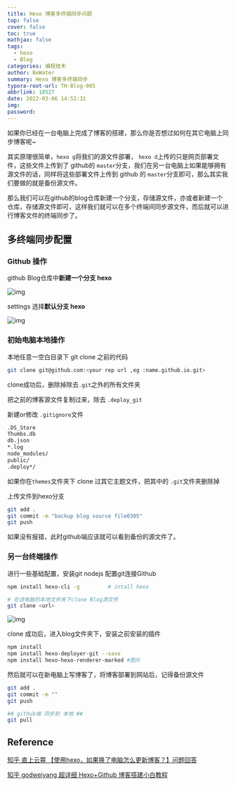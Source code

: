 ```yaml
---
title: Hexo 博客多终端同步问题
top: false
cover: false
toc: true
mathjax: false
tags:
  - hexo
  - Blog
categories: 编程技术
author: BeWater
summary: Hexo 博客多终端同步
typora-root-url: TH-Blog-005
abbrlink: 18527
date: 2022-03-06 14:52:31
img:
password:
---
```


如果你已经在一台电脑上完成了博客的搭建，那么你是否想过如何在其它电脑上同步博客呢~

其实原理很简单，`hexo g`将我们的源文件部署， `hexo d`上传的只是网页部署文件，这些文件上传到了 github的 `master`分支，我们在另一台电脑上如果能够拥有源文件的话，同样将这些部署文件上传到 github 的 `master`分支即可，那么其实我们要做的就是备份源文件。

那么我们可以在github的blog仓库新建一个分支，存储源文件，亦或者新建一个仓库，存储源文件即可，这样我们就可以在多个终端间同步源文件，而后就可以进行博客文件的终端同步了。

## 多终端同步配置

### Github 操作

github Blog仓库中**新建一个分支 hexo**

![img](1646448217689-e5a1805e-0b19-4aa3-bd8c-45cdf5d1b9da.png)

settings 选择**默认分支 hexo**

![img](1646448393409-c5f39d47-2b08-4f5f-a5a4-782071492125.png)



### 初始电脑本地操作

本地任意一空白目录下 git clone 之前的代码

```bash
git clone git@github.com:<your rep url ,eg :name.github.io.git>
```

clone成功后，删除掉除去`.git`之外的所有文件夹

把之前的博客源文件复制过来，除去 `.deploy_git`

新建or修改 `.gitignore`文件 

```bash
.DS_Store
Thumbs.db
db.json
*.log
node_modules/
public/
.deploy*/
```

如果你在`themes`文件夹下 clone 过其它主题文件，把其中的 `.git`文件夹删除掉

上传文件到hexo分支

```bash
git add .
git commit -m "backup blog source file0305"
git push 
```

如果没有报错，此时github端应该就可以看到备份的源文件了。

### 另一台终端操作

进行一些基础配置，安装git nodejs 配置git连接Github

```bash
npm install hexo-cli -g			# intall hexo

# 在该电脑的本地文件夹下clone Blog源文件
git clone <url>
```

![img](1646456436371-e368eb6e-a5c4-4ea5-8302-d765b0744d7c.png)



clone 成功后，进入blog文件夹下，安装之前安装的插件

```bash
npm install
npm install hexo-deployer-git --save
npm install hexo-hexo-renderer-marked #图片
```

然后就可以在新电脑上写博客了，将博客部署到网站后，记得备份源文件

```bash
git add .
git commit -m ""
git push 

## github端 同步到 本地 ##
git pull
```

## Reference

[知乎 直上云霄 【使用hexo，如果换了电脑怎么更新博客？】问题回答](https://www.zhihu.com/question/21193762/answer/489124966)  

[知乎 godweiyang 超详细 Hexo+Github 博客搭建小白教程](https://zhuanlan.zhihu.com/p/35668237)
